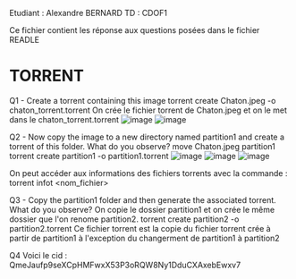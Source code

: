 Etudiant : Alexandre BERNARD
TD : CDOF1

Ce fichier contient les réponse aux questions posées dans le fichier READLE

# TORRENT  
Q1 - Create a torrent containing this image
torrent create Chaton.jpeg -o chaton_torrent.torrent
On crée le fichier torrent de Chaton.jpeg et on le met dans le chaton_torrent.torrent
![image](https://github.com/AlexandreBernard1/Workshop2/assets/149503355/47fcf900-7275-4839-977a-50a4fa277769)
![image](https://github.com/AlexandreBernard1/Workshop2/assets/149503355/46cc1684-6768-4482-a859-1308c3968fda)


Q2 - Now copy the image to a new directory named partition1 and create a torrent of this folder. What do you observe?
move Chaton.jpeg partition1
torrent create partition1 -o partition1.torrent
![image](https://github.com/AlexandreBernard1/Workshop2/assets/149503355/136ef52f-605d-48a3-8572-96b07bc1bf39)
![image](https://github.com/AlexandreBernard1/Workshop2/assets/149503355/4f4058f1-7e75-4b1e-a370-aa3fd5b9a23a)
![image](https://github.com/AlexandreBernard1/Workshop2/assets/149503355/9630a2ae-e821-4200-b431-80c29b036df5)

On peut accéder aux informations des fichiers torrents avec la commande : 
torrent infot <nom_fichier>



Q3 - Copy the partition1 folder and then generate the associated torrent. What do you observe?
On copie le dossier partition1 et on crée le même dossier que l'on renome partition2. 
torrent create partition2 -o partition2.torrent
Ce fichier torrent est la copie du fichier torrent crée à partir de partition1 à l'exception du changerment de partition1 à partition2

Q4 
Voici le cid : QmeJaufp9seXCpHMFwxX53P3oRQW8Ny1DduCXAxebEwxv7
